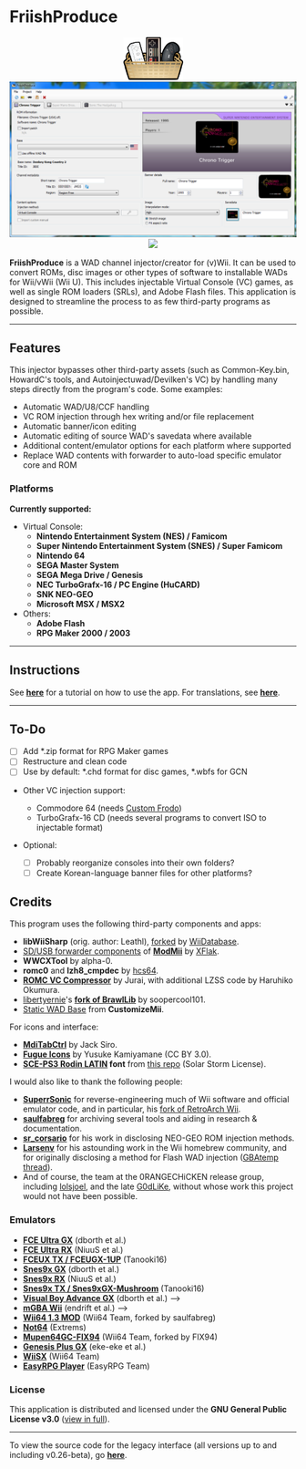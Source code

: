 # FriishProduce
<div align=center><a href=""><img src="https://github.com/CatmanFan/FriishProduce/blob/main/FriishProduce/Resources/icon.png" width="105" height="75" /></a><br>
<img src="https://github.com/CatmanFan/FriishProduce/blob/main/images/new.png?raw=true"/><br>
<a href="https://gbatemp.net/threads/friishproduce-multiplatform-wad-injector.632028/"><img src="https://img.shields.io/badge/GBAtemp-link-blue" /></a>
</div>

**FriishProduce** is a WAD channel injector/creator for (v)Wii. It can be used to convert ROMs, disc images or other types of software to installable WADs for Wii/vWii (Wii U). This includes injectable Virtual Console (VC) games, as well as single ROM loaders (SRLs), and Adobe Flash files.
This application is designed to streamline the process to as few third-party programs as possible.

---

## Features
This injector bypasses other third-party assets (such as Common-Key.bin, HowardC's tools, and Autoinjectuwad/Devilken's VC) by handling many steps directly from the program's code. Some examples:
* Automatic WAD/U8/CCF handling
* VC ROM injection through hex writing and/or file replacement
* Automatic banner/icon editing
* Automatic editing of source WAD's savedata where available
* Additional content/emulator options for each platform where supported
* Replace WAD contents with forwarder to auto-load specific emulator core and ROM

### Platforms
**Currently supported:**
  * Virtual Console:
    * **Nintendo Entertainment System (NES) / Famicom**
    * **Super Nintendo Entertainment System (SNES) / Super Famicom**
    * **Nintendo 64**
    * **SEGA Master System**
    * **SEGA Mega Drive / Genesis**
    * **NEC TurboGrafx-16 / PC Engine (HuCARD)**
    * **SNK NEO-GEO**
    * **Microsoft MSX / MSX2**
  * Others:
    * **Adobe Flash**
    * **RPG Maker 2000 / 2003**

---

## Instructions
See **[here](https://github.com/CatmanFan/FriishProduce/wiki/FriishProduce-v1.0)** for a tutorial on how to use the app. For translations, see **[here](https://github.com/CatmanFan/FriishProduce/wiki/Translation)**.

---

## To-Do
- [ ] Add *.zip format for RPG Maker games
- [ ] Restructure and clean code
- [ ] Use by default: *.chd format for disc games, *.wbfs for GCN 
* Other VC injection support:
  * Commodore 64 (needs [Custom Frodo](https://gbatemp.net/threads/custom-frodo-for-c64-vc-injection.102356/))
  * TurboGrafx-16 CD (needs several programs to convert ISO to injectable format)

* Optional:
  - [ ] Probably reorganize consoles into their own folders?
  - [ ] Create Korean-language banner files for other platforms?

## Credits
This program uses the following third-party components and apps:
* **libWiiSharp** (orig. author: Leathl), [forked](https://github.com/WiiDatabase/libWiiSharp/) by [WiiDatabase](https://github.com/WiiDatabase).
* [SD/USB forwarder components](https://github.com/modmii/modmii.github.io/tree/master/Support/DOLS) of **[ModMii](https://github.com/modmii/modmii.github.io)** by [XFlak](https://github.com/xflak).
* **WWCXTool** by alpha-0.
* **romc0** and **lzh8_cmpdec** by [hcs64](https://github.com/hcs64).
* **[ROMC VC Compressor](https://www.elotrolado.net/hilo_romc-vc-compressor_1015640)** by Jurai, with additional LZSS code by Haruhiko Okumura.
* [libertyernie](https://github.com/libertyernie)'s **[fork of BrawlLib](https://github.com/libertyernie/brawllib-wit)** by soopercool101.
* [Static WAD Base](https://github.com/Brawl345/customizemii/blob/master/Base_WADs/StaticBase.wad) from **CustomizeMii**.

For icons and interface:
* **[MdiTabCtrl](https://github.com/JacksiroKe/MdiTabCtrl)** by Jack Siro.
* **[Fugue Icons](https://p.yusukekamiyamane.com/)** by Yusuke Kamiyamane (CC BY 3.0).
* **[SCE-PS3 Rodin LATIN](https://github.com/skrptktty/ps3-firmware-beginners-luck/blob/master/PS3_411/update_files/dev_flash/data/font/SCE-PS3-RD-R-LATIN.TTF) font** from [this repo](https://github.com/skrptktty/ps3-firmware-beginners-luck) (Solar Storm License).

I would also like to thank the following people:
* **[SuperrSonic](https://github.com/SuperrSonic)** for reverse-engineering much of Wii software and official emulator code, and in particular, his [fork of RetroArch Wii](https://github.com/SuperrSonic/RA-SS).
* **[saulfabreg](https://github.com/saulfabregwiivc)** for archiving several tools and aiding in research & documentation.
* **[sr_corsario](https://gbatemp.net/members/sr_corsario.128473/)** for his work in disclosing NEO-GEO ROM injection methods.
* **[Larsenv](https://github.com/Larsenv)** for his astounding work in the Wii homebrew community, and for originally disclosing a method for Flash WAD injection ([GBAtemp thread](https://gbatemp.net/threads/how-to-make-flash-game-wad-injects.561406/)).
* And of course, the team at the 0RANGECHiCKEN release group, including [lolsjoel](https://gbatemp.net/members/lolsjoel.18721/), and the late [G0dLiKe](https://gbatemp.net/members/g0dlike.190457/), without whose work this project would not have been possible.

### Emulators
* **[FCE Ultra GX](https://github.com/dborth/fceugx)** (dborth et al.)
* **[FCE Ultra RX](https://github.com/NiuuS/FCEUltraRX)** (NiuuS et al.)
* **[FCEUX TX / FCEUGX-1UP](https://gbatemp.net/threads/fceugx-1up.558023/)** (Tanooki16)
* **[Snes9x GX](https://github.com/dborth/snes9xgx)** (dborth et al.)
* **[Snes9x RX](https://github.com/NiuuS/Snes9xRX)** (NiuuS et al.)
* **[Snes9x TX / Snes9xGX-Mushroom](https://gbatemp.net/threads/snes9xgx-mushroom.558500/)** (Tanooki16)
* **[Visual Boy Advance GX](https://github.com/dborth/vbagx)** (dborth et al.) -->
* **[mGBA Wii](https://github.com/mgba-emu/mgba)** (endrift et al.) -->
* **[Wii64 1.3 MOD](https://github.com/saulfabregwiivc/Wii64/tree/wii64-wiiflow)** (Wii64 Team, forked by saulfabreg)
* **[Not64](https://github.com/extremscorner/not64)** (Extrems)
* **[Mupen64GC-FIX94](https://github.com/FIX94/mupen64gc-fix94)** (Wii64 Team, forked by FIX94)
* **[Genesis Plus GX](https://github.com/ekeeke/Genesis-Plus-GX)** (eke-eke et al.)
* **[WiiSX](https://github.com/emukidid/pcsxgc)** (Wii64 Team)
* **[EasyRPG Player](https://github.com/EasyRPG/Player)** (EasyRPG Team)
<!-- * **[WiiStation / WiiSXRX_2022](https://github.com/xjsxjs197/WiiSXRX_2022)** (xjsxjs197, forked from NiuuS' WiiSX RX) -->
<!-- * **[WiiMednafen](https://github.com/raz0red/wii-mednafen)** (raz0red) -->

### License
This application is distributed and licensed under the **GNU General Public License v3.0** ([view in full](https://github.com/CatmanFan/FriishProduce/blob/main/LICENSE)).

---

To view the source code for the legacy interface (all versions up to and including v0.26-beta), go **[here](https://github.com/CatmanFan/FriishProduce-Legacy)**.
